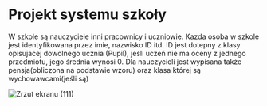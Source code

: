 # Projekt systemu szkoły
W szkole są nauczyciele inni pracownicy i uczniowie. Kazda osoba w szkole jest identyfikowana przez imie, nazwisko ID itd.
ID jest dotepny z klasy opisujacej dowolnego ucznia (Pupil), jeśli uczeń nie ma oceny z jednego przedmiotu, jego średnia wynosi 0.
Dla nauczycieli jest wypisana także pensja(obliczona na podstawie wzoru) oraz klasa której są wychowawcami(jeśli są)

![Zrzut ekranu (111)](https://github.com/karol2432/School/assets/109307364/7f8ef80c-2e52-45e2-a194-8acb3227646d)
